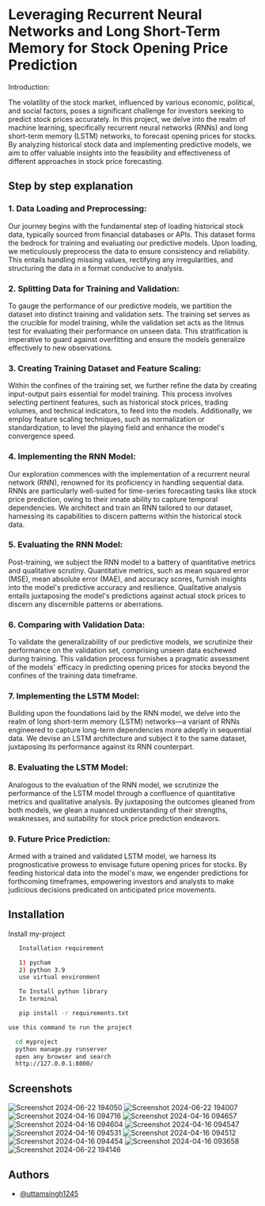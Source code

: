 
#  Leveraging Recurrent Neural Networks and Long Short-Term Memory for Stock Opening Price Prediction

Introduction:

The volatility of the stock market, influenced by various economic, political, and social factors, poses a significant challenge for investors seeking to predict stock prices accurately. In this project, we delve into the realm of machine learning, specifically recurrent neural networks (RNNs) and long short-term memory (LSTM) networks, to forecast opening prices for stocks. By analyzing historical stock data and implementing predictive models, we aim to offer valuable insights into the feasibility and effectiveness of different approaches in stock price forecasting.

## Step by step explanation


### 1. Data Loading and Preprocessing:

Our journey begins with the fundamental step of loading historical stock data, typically sourced from financial databases or APIs. This dataset forms the bedrock for training and evaluating our predictive models. Upon loading, we meticulously preprocess the data to ensure consistency and reliability. This entails handling missing values, rectifying any irregularities, and structuring the data in a format conducive to analysis.

### 2. Splitting Data for Training and Validation:

To gauge the performance of our predictive models, we partition the dataset into distinct training and validation sets. The training set serves as the crucible for model training, while the validation set acts as the litmus test for evaluating their performance on unseen data. This stratification is imperative to guard against overfitting and ensure the models generalize effectively to new observations.

### 3. Creating Training Dataset and Feature Scaling:

Within the confines of the training set, we further refine the data by creating input-output pairs essential for model training. This process involves selecting pertinent features, such as historical stock prices, trading volumes, and technical indicators, to feed into the models. Additionally, we employ feature scaling techniques, such as normalization or standardization, to level the playing field and enhance the model's convergence speed.

### 4. Implementing the RNN Model:

Our exploration commences with the implementation of a recurrent neural network (RNN), renowned for its proficiency in handling sequential data. RNNs are particularly well-suited for time-series forecasting tasks like stock price prediction, owing to their innate ability to capture temporal dependencies. We architect and train an RNN tailored to our dataset, harnessing its capabilities to discern patterns within the historical stock data.

### 5. Evaluating the RNN Model:

Post-training, we subject the RNN model to a battery of quantitative metrics and qualitative scrutiny. Quantitative metrics, such as mean squared error (MSE), mean absolute error (MAE), and accuracy scores, furnish insights into the model's predictive accuracy and resilience. Qualitative analysis entails juxtaposing the model's predictions against actual stock prices to discern any discernible patterns or aberrations.

### 6. Comparing with Validation Data:

To validate the generalizability of our predictive models, we scrutinize their performance on the validation set, comprising unseen data eschewed during training. This validation process furnishes a pragmatic assessment of the models' efficacy in predicting opening prices for stocks beyond the confines of the training data timeframe.

### 7. Implementing the LSTM Model:

Building upon the foundations laid by the RNN model, we delve into the realm of long short-term memory (LSTM) networks—a variant of RNNs engineered to capture long-term dependencies more adeptly in sequential data. We devise an LSTM architecture and subject it to the same dataset, juxtaposing its performance against its RNN counterpart.

### 8. Evaluating the LSTM Model:

Analogous to the evaluation of the RNN model, we scrutinize the performance of the LSTM model through a confluence of quantitative metrics and qualitative analysis. By juxtaposing the outcomes gleaned from both models, we glean a nuanced understanding of their strengths, weaknesses, and suitability for stock price prediction endeavors.

### 9. Future Price Prediction:

Armed with a trained and validated LSTM model, we harness its prognosticative prowess to envisage future opening prices for stocks. By feeding historical data into the model's maw, we engender predictions for forthcoming timeframes, empowering investors and analysts to make judicious decisions predicated on anticipated price movements.



## Installation

Install my-project

```bash
   Installation requirement

   1) pycham
   2) python 3.9
   use virtual environment 

   To Install python library
   In terminal

   pip install -r requirements.txt
```

```bash
use this command to run the project 

  cd myproject
  python manage.py runserver
  open any browser and search 
  http://127.0.0.1:8000/ 
```


## Screenshots
![Screenshot 2024-06-22 194050](https://github.com/chiragpatil73/stock-price-predications/assets/124192305/76da5c73-511b-487b-9c16-f313fdfbead6)
![Screenshot 2024-06-22 194007](https://github.com/chiragpatil73/stock-price-predications/assets/124192305/92b0f5ef-304b-42fa-9577-3c9edec97ffa)
![Screenshot 2024-04-16 094716](https://github.com/chiragpatil73/stock-price-predications/assets/124192305/a1c4b23a-0ce4-4a34-b256-130ca08339fd)
![Screenshot 2024-04-16 094657](https://github.com/chiragpatil73/stock-price-predications/assets/124192305/caf1ff8b-a7e6-49fd-a3be-fe3d5eee640b)
![Screenshot 2024-04-16 094604](https://github.com/chiragpatil73/stock-price-predications/assets/124192305/c8960845-4464-4ecd-bcaa-5e7e0f224884)
![Screenshot 2024-04-16 094547](https://github.com/chiragpatil73/stock-price-predications/assets/124192305/e2c05c04-d390-46ab-8a5f-804de9856836)
![Screenshot 2024-04-16 094531](https://github.com/chiragpatil73/stock-price-predications/assets/124192305/b4e39efe-3d4d-46f2-aac7-573f82ca49cb)
![Screenshot 2024-04-16 094512](https://github.com/chiragpatil73/stock-price-predications/assets/124192305/0316fef9-57ba-4b13-b87b-d9c980ae059c)
![Screenshot 2024-04-16 094454](https://github.com/chiragpatil73/stock-price-predications/assets/124192305/d0c8a288-f48f-4080-bfd0-9770cbf8845a)
![Screenshot 2024-04-16 093658](https://github.com/chiragpatil73/stock-price-predications/assets/124192305/a2db5e9e-83de-4d9f-92a0-804645c69a70)
![Screenshot 2024-06-22 194146](https://github.com/chiragpatil73/stock-price-predications/assets/124192305/c19f418f-a3d8-4b04-8b98-cf02c1ad0048)



## Authors

- [@uttamsingh1245](https://github.com/uttamsingh1245)
